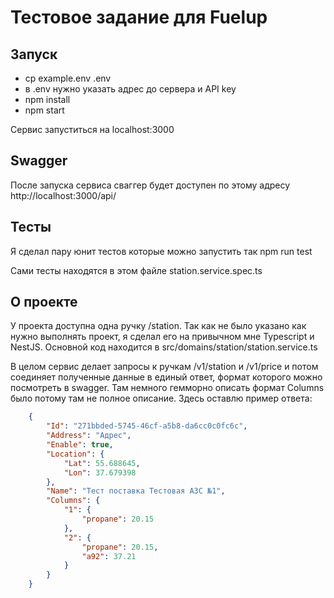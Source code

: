 # Тестовое задание для Fuelup

## Запуск
  - cp example.env .env 
  - в .env нужно указать адрес до сервера и API key
  - npm install
  - npm start

Сервис запуститься на localhost:3000

## Swagger

После запуска сервиса сваггер будет доступен по этому адресу http://localhost:3000/api/

## Тесты

Я сделал пару юнит тестов которые можно запустить так npm run test

Сами тесты находятся в этом файле station.service.spec.ts


## О проекте
У проекта доступна одна ручку /station. Так как не было указано как нужно выполнять проект, я сделал его на привычном
мне Typescript и NestJS. Основной код находится в src/domains/station/station.service.ts

В целом сервис делает запросы к ручкам /v1/station и /v1/price и потом соединяет полученные данные в единый ответ,
формат которого можно посмотреть в swagger. Там немного гемморно описать формат Columns было потому там не полное описание.
Здесь оставлю пример ответа:

```json
    {
        "Id": "271bbded-5745-46cf-a5b8-da6cc0c0fc6c",
        "Address": "Адрес",
        "Enable": true,
        "Location": {
            "Lat": 55.688645,
            "Lon": 37.679398
        },
        "Name": "Тест поставка Тестовая АЗС №1",
        "Columns": {
            "1": {
                "propane": 20.15
            },
            "2": {
                "propane": 20.15,
                "a92": 37.21
            }
        }
    }
```
